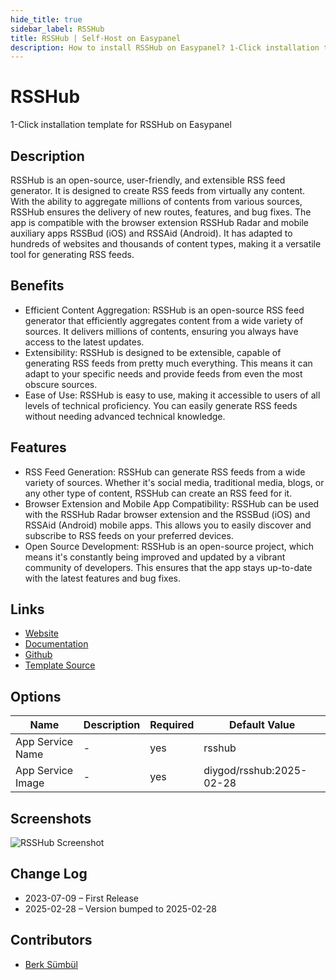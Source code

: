 ```yaml
---
hide_title: true
sidebar_label: RSSHub
title: RSSHub | Self-Host on Easypanel
description: How to install RSSHub on Easypanel? 1-Click installation template for RSSHub on Easypanel
---
```


<!-- generated -->

# RSSHub

1-Click installation template for RSSHub on Easypanel

## Description

RSSHub is an open-source, user-friendly, and extensible RSS feed generator. It is designed to create RSS feeds from virtually any content. With the ability to aggregate millions of contents from various sources, RSSHub ensures the delivery of new routes, features, and bug fixes. The app is compatible with the browser extension RSSHub Radar and mobile auxiliary apps RSSBud (iOS) and RSSAid (Android). It has adapted to hundreds of websites and thousands of content types, making it a versatile tool for generating RSS feeds.

## Benefits

- Efficient Content Aggregation: RSSHub is an open-source RSS feed generator that efficiently aggregates content from a wide variety of sources. It delivers millions of contents, ensuring you always have access to the latest updates.
- Extensibility: RSSHub is designed to be extensible, capable of generating RSS feeds from pretty much everything. This means it can adapt to your specific needs and provide feeds from even the most obscure sources.
- Ease of Use: RSSHub is easy to use, making it accessible to users of all levels of technical proficiency. You can easily generate RSS feeds without needing advanced technical knowledge.

## Features

- RSS Feed Generation: RSSHub can generate RSS feeds from a wide variety of sources. Whether it's social media, traditional media, blogs, or any other type of content, RSSHub can create an RSS feed for it.
- Browser Extension and Mobile App Compatibility: RSSHub can be used with the RSSHub Radar browser extension and the RSSBud (iOS) and RSSAid (Android) mobile apps. This allows you to easily discover and subscribe to RSS feeds on your preferred devices.
- Open Source Development: RSSHub is an open-source project, which means it's constantly being improved and updated by a vibrant community of developers. This ensures that the app stays up-to-date with the latest features and bug fixes.

## Links

- [Website](https://rsshub.app/)
- [Documentation](https://docs.rsshub.app/)
- [Github](https://github.com/DIYgod/RSSHub)
- [Template Source](https://github.com/easypanel-io/templates/tree/main/templates/rsshub)

## Options

Name | Description | Required | Default Value
-|-|-|-
App Service Name | - | yes | rsshub
App Service Image | - | yes | diygod/rsshub:2025-02-28

## Screenshots

![RSSHub Screenshot](./assets/screenshot.png)

## Change Log

- 2023-07-09 – First Release
- 2025-02-28 – Version bumped to 2025-02-28

## Contributors

- [Berk Sümbül](https://berksmbl.com)

